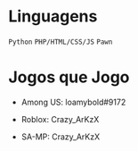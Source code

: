 # Linguagens
```Python```
```PHP/HTML/CSS/JS```
```Pawn```

# Jogos que Jogo
* Among US: loamybold#9172

* Roblox: Crazy_ArKzX

* SA-MP: Crazy_ArKzX
